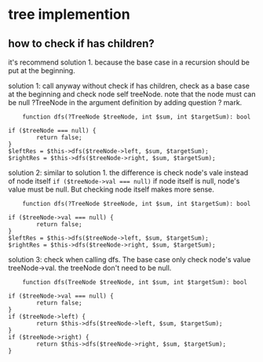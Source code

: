 # tree implemention

## how to check if has children?

it's recommend solution 1. because the base case in a recursion should be put at the beginning.

solution 1: call anyway without check if has children, check as a base case at the beginning and check node self treeNode. note that the node must can be null ?TreeNode in the argument definition by adding question ? mark.

```
    function dfs(?TreeNode $treeNode, int $sum, int $targetSum): bool

if ($treeNode === null) {
		return false;
}
$leftRes = $this->dfs($treeNode->left, $sum, $targetSum);
$rightRes = $this->dfs($treeNode->right, $sum, $targetSum);
```
				
solution 2: similar to solution 1. the difference is check node's vale instead of node itself `if ($treeNode->val === null)` if node itself is null, node's value must be null. But checking node itself makes more sense.

```
    function dfs(?TreeNode $treeNode, int $sum, int $targetSum): bool

if ($treeNode->val === null) {
		return false;
}
$leftRes = $this->dfs($treeNode->left, $sum, $targetSum);
$rightRes = $this->dfs($treeNode->right, $sum, $targetSum);
```

solution 3: check when calling dfs. The base case only check node's value	treeNode->val. the treeNode don't need to be null.

```
    function dfs(TreeNode $treeNode, int $sum, int $targetSum): bool

if ($treeNode->val === null) {
		return false;
}
if ($treeNode->left) {
		return $this->dfs($treeNode->left, $sum, $targetSum);
}
if ($treeNode->right) {
		return $this->dfs($treeNode->right, $sum, $targetSum);
}
```
